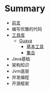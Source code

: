 # Summary

* [前言](README.md)
* 编写优雅的代码
* [工具库](chapter1.md)
   * [Guava]()
       * [基本工具](1.1.1基本工具.md)
       * [集合](1.1.2集合.md)
* Java基础
* 架构知识
* Jvm底层
* 并发编程
* 开源框架

